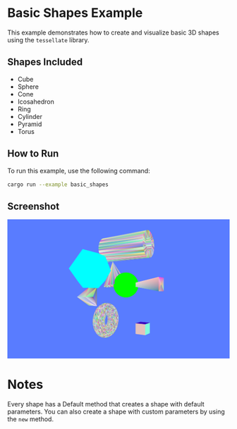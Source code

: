 # Basic Shapes Example

This example demonstrates how to create and visualize basic 3D shapes using the `tessellate` library.

## Shapes Included

- Cube
- Sphere
- Cone
- Icosahedron
- Ring
- Cylinder
- Pyramid
- Torus

## How to Run

To run this example, use the following command:

```sh
cargo run --example basic_shapes
```

## Screenshot
![Basic Shapes Example](screenshot.png)

# Notes
Every shape has a Default method that creates a shape with default parameters. 
You can also create a shape with custom parameters by using the `new` method.
